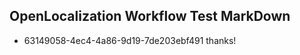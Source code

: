 ## OpenLocalization Workflow Test MarkDown
* 63149058-4ec4-4a86-9d19-7de203ebf491 thanks!

<!--HONumber=Aug16_HO4-->


